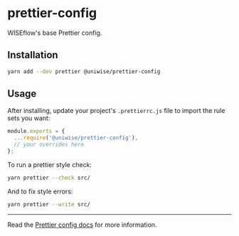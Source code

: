 # prettier-config

WISEflow's base Prettier config.

## Installation

```sh
yarn add --dev prettier @uniwise/prettier-config
```

## Usage

After installing, update your project's `.prettierrc.js` file to import the rule sets you want:

```js
module.exports = {
  ...require('@uniwise/prettier-config'),
  // your overrides here
};
```

To run a prettier style check:
```sh
yarn prettier --check src/
```

And to fix style errors:
```sh
yarn prettier --write src/
```

---

Read the [Prettier config docs](https://prettier.io) for more information.
